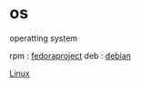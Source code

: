 # os
operatting system

rpm : [fedoraproject](https://www.fedoraproject.org)
deb : [debian](https://www.debian.org)

[Linux](https://upload.wikimedia.org/wikipedia/commons/1/1b/Linux_Distribution_Timeline.svg)
